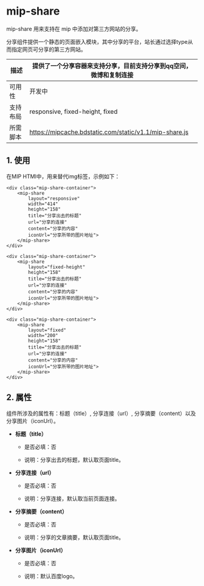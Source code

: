 # mip-share

mip-share 用来支持在 mip 中添加对第三方网站的分享。

分享组件提供一个静态的页面嵌入模块，其中分享的平台，站长通过选择type从而指定网页可分享的第三方网站。

描述|提供了一个分享容器来支持分享，目前支持分享到qq空间，微博和复制连接
----|----
可用性|开发中
支持布局|responsive, fixed-height, fixed
所需脚本|https://mipcache.bdstatic.com/static/v1.1/mip-share.js

## 1. 使用

在MIP HTMl中，用来替代img标签，示例如下：

```
<div class="mip-share-container">
    <mip-share 
        layout="responsive"
        width="414"
        height="158"
        title="分享出去的标题" 
        url="分享的连接" 
        content="分享的内容" 
        iconUrl="分享所带的图片地址">
    </mip-share>
</div>

<div class="mip-share-container">
    <mip-share 
        layout="fixed-height"
        height="158"
        title="分享出去的标题" 
        url="分享的连接" 
        content="分享的内容" 
        iconUrl="分享所带的图片地址">
    </mip-share>
</div>

<div class="mip-share-container">
    <mip-share
        layout="fixed"
        width="200"
        height="158" 
        title="分享出去的标题" 
        url="分享的连接" 
        content="分享的内容" 
        iconUrl="分享所带的图片地址">
    </mip-share>
</div>
```
## 2. 属性

组件所涉及的属性有：标题（title）, 分享连接（url）, 分享摘要（content）以及分享图片（iconUrl）。

- **标题（title）**

    - 是否必填：否

    - 说明：分享出去的标题，默认取页面title。

- **分享连接（url）**

    - 是否必填：否

    - 说明：分享连接，默认取当前页面连接。

- **分享摘要（content）**

    - 是否必填：否

    - 说明：分享的文章摘要，默认取页面title。

- **分享图片（iconUrl）**

    - 是否必填：否

    - 说明：默认百度logo。
